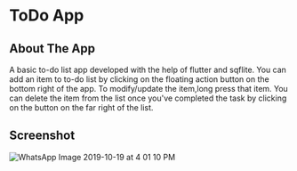 # ToDo App

## About The App

A basic to-do list app developed with the help of flutter and sqflite.
You can add an item to to-do list by clicking on the floating action button on the bottom right of the app.
To modify/update the item,long press that item.
You can delete the item from the list once you've completed the task by clicking on the button on the far right of the list.

## Screenshot

![WhatsApp Image 2019-10-19 at 4 01 10 PM](https://user-images.githubusercontent.com/44740658/67143514-c620f200-f289-11e9-9c72-06140b1d10ae.jpeg)

